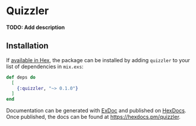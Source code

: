# Quizzler

**TODO: Add description**

## Installation

If [available in Hex](https://hex.pm/docs/publish), the package can be installed
by adding `quizzler` to your list of dependencies in `mix.exs`:

```elixir
def deps do
  [
    {:quizzler, "~> 0.1.0"}
  ]
end
```

Documentation can be generated with [ExDoc](https://github.com/elixir-lang/ex_doc)
and published on [HexDocs](https://hexdocs.pm). Once published, the docs can
be found at <https://hexdocs.pm/quizzler>.

